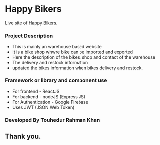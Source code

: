 # Happy Bikers

Live site of [Happy Bikers](https://happy-bikers.web.app).

### Project Description
* This is mainly an warehouse based website
* It is a bike shop whwre bike can be imported and exported
* Here the description of the bikes, shop and contact of the warehouse
* The delivery and restock information
* updated the bikes information when bikes delivery and restock. 

### Framework or library and component use
- For frontend - ReactJS
- For backend - nodeJS (Express JS)
- For Authentication - Google Firebase
- Uses JWT (JSON Web Token)

### Developed By Touhedur Rahman Khan
## Thank you.